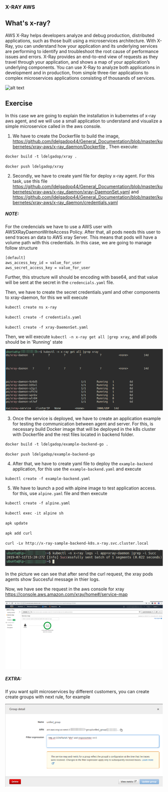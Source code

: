 ### X-RAY AWS

## What's x-ray?

AWS X-Ray helps developers analyze and debug production, distributed applications, such as those built using a microservices architecture. With X-Ray, you can understand how your application and its underlying services are performing to identify and troubleshoot the root cause of performance issues and errors. X-Ray provides an end-to-end view of requests as they travel through your application, and shows a map of your application’s underlying components. You can use X-Ray to analyze both applications in development and in production, from simple three-tier applications to complex microservices applications consisting of thousands of services.

![alt text](https://docs.aws.amazon.com/xray/latest/devguide/images/architecture-dataflow.png "Architecture AWS X-Ray. Taken from the AWS Official documentation")

## Exercise

In this case we are going to explain the installation in kubernetes of x-ray aws agent, and we will use a small application to understand and visualize a simple microservice called in the aws console.

1. We have to create the Dockerfile to build the image, https://github.com/ldelgadop44/General_Documentation/blob/master/kubernetes/xray-aws/x-ray_daemon/Dockerfile , Then execute:

```
docker build -t ldelgadop/xray .

docker push ldelgadop/xray
```

2. Secondly, we have to create yaml file for deploy x-ray agent. For this task, use this file https://github.com/ldelgadop44/General_Documentation/blob/master/kubernetes/xray-aws/x-ray_daemon/xray-DaemonSet.yaml and https://github.com/ldelgadop44/General_Documentation/blob/master/kubernetes/xray-aws/x-ray_daemon/credentials.yaml

##### NOTE: 
For the credencials we have to use a AWS user with AWSXRayDaemonWriteAccess Policy. After that, all pods needs this user to send traces an data to AWS xray Server. This means that pods will have a volume path with this credentials. In this case, we are going to manage follow structure 

```
[default]
aws_access_key_id = value_for_user
aws_secret_access_key = value_for_user

```

Further, this structure will should be encoding with base64, and that value will be sent at the secret in the `credencials.yaml` file.

Then, we have to create the secret credentials.yaml and other components to xray-daemon, for this we will execute

```
kubectl create ns x-ray

kubectl create -f credentials.yaml

kubectl create -f xray-DaemonSet.yaml

```

Then, we will execute ```kubectl -n x-ray get all |grep xray```, and all pods should be in 'Running' state

![objects_xray.png](x-ray_daemon/images/objects_xray.png)

3. Once the service is deployed, we have to create an application example for testing the communication between agent and server. For this, is necessary build Docker image that will be deployed in the k8s cluster with Dockerfile and the rest files located in backend folder.

```
docker build -t ldelgadop/example-backend-go .

docker push ldelgadop/example-backend-go

```

4. After that, we have to create yaml file to deploy the `example-backend` application, for this use the `example-backend.yaml` and execute

```
kubectl create -f example-backend.yaml

```

5. We have to launch a pod with alpine image to test application access. for this, use `alpine.yaml` file and then execute

```
kubectl create -f alpine.yaml

kubectl exec -it alpine sh

apk update

apk add curl

curl -Lv http://x-ray-sample-backend-k8s.x-ray.svc.cluster.local

```

![success_xray.png](x-ray_daemon/images/success_xray.png)

In the picture we can see that after send the curl request, the xray pods agents show Succesful message in thier logs.

Now, we have see the request in the aws console for xray https://console.aws.amazon.com/xray/home#/service-map

![xray_console.png](x-ray_daemon/images/xray_console.png)

##### EXTRA:

If you want split microservices by different customers, you can create create groups with next rule, for example

![xray_group.png](x-ray_daemon/images/xray_group.png)
